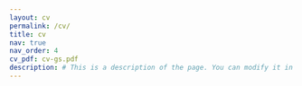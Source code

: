 ```yaml
---
layout: cv
permalink: /cv/
title: cv
nav: true
nav_order: 4
cv_pdf: cv-gs.pdf
description: # This is a description of the page. You can modify it in 'pages/_cv.md'. You can also change or remove the top pdf download button.
---
```

